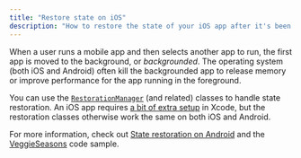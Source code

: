 ```yaml
--- 
title: "Restore state on iOS"
description: "How to restore the state of your iOS app after it's been killed by the OS."
---
```


When a user runs a mobile app and then selects another
app to run, the first app is moved to the background,
or _backgrounded_. The operating system (both iOS and Android)
often kill the backgrounded app to release memory or
improve performance for the app running in the foreground.

You can use the [`RestorationManager`][] (and related)
classes to handle state restoration. 
An iOS app requires [a bit of extra setup][] in Xcode,
but the restoration classes otherwise work the same on
both iOS and Android.

For more information, check out [State restoration on Android][]
and the [VeggieSeasons][] code sample.

[a bit of extra setup]: {{site.api}}flutter/services/RestorationManager-class.html#state-restoration-on-ios
[`RestorationManager`]: {{site.api}}flutter/services/RestorationManager-class.html
[State restoration on Android]: /platform-integration/android/restore-state-android
[VeggieSeasons]: {{site.repo.samples}}tree/main/veggieseasons

